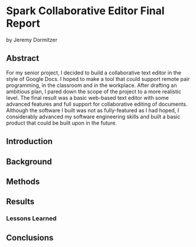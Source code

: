 # Spark Collaborative Editor Final Report
by Jeremy Dormitzer

## Abstract
For my senior project, I decided to build a collaborative text editor in the style of Google Docs. I hoped to make a tool that could support remote pair programming, in the classroom and in the workplace. After drafting an ambitious plan, I pared down the scope of the project to a more realistic level. The final result was a basic web-based text editor with some advanced features and full support for collaborative editing of documents. Although the software I built was not as fully-featured as I had hoped, I considerably advanced my software engineering skills and built a basic product that could be built upon in the future.

## Introduction

## Background

## Methods

## Results

### Lessons Learned

## Conclusions

